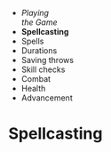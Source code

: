 
<!-- .margin.compass -->
* _Playing<br/>the Game_
* **Spellcasting**
* Spells
* Durations
* Saving throws
* Skill checks
* Combat
* Health
* Advancement


# Spellcasting

